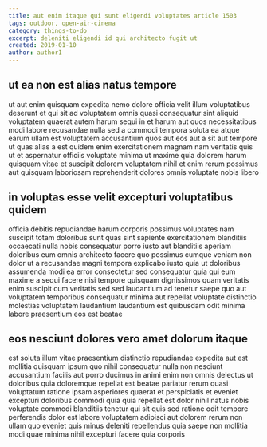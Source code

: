 ```yaml
---
title: aut enim itaque qui sunt eligendi voluptates article 1503
tags: outdoor, open-air-cinema
category: things-to-do
excerpt: deleniti eligendi id qui architecto fugit ut
created: 2019-01-10
author: author1
---
```


## ut ea non est alias natus tempore

ut aut enim quisquam expedita nemo dolore officia velit illum voluptatibus deserunt et qui sit ad voluptatem omnis quasi consequatur sint aliquid voluptatem quaerat autem harum sequi in et harum aut quos necessitatibus modi labore recusandae nulla sed a commodi tempora soluta ea atque earum ullam est voluptatem accusantium quos aut eos aut a sit aut tempore ut quas alias a est quidem enim exercitationem magnam nam veritatis quis ut et aspernatur officiis voluptate minima ut maxime quia dolorem harum quisquam vitae et suscipit dolorem voluptatem nihil et enim rerum possimus aut quisquam laboriosam reprehenderit dolores omnis voluptate nobis libero

## in voluptas esse velit excepturi voluptatibus quidem

officia debitis repudiandae harum corporis possimus voluptates nam suscipit totam doloribus sunt quas sint sapiente exercitationem blanditiis occaecati nulla nobis consequatur porro iusto aut blanditiis aperiam doloribus eum omnis architecto facere quo possimus cumque veniam non dolor ut a recusandae magni tempora explicabo iusto quia ut doloribus assumenda modi ea error consectetur sed consequatur quia qui eum maxime a sequi facere nisi tempore quisquam dignissimos quam veritatis enim suscipit cum veritatis sed sed laudantium ad tenetur saepe quo aut voluptatem temporibus consequatur minima aut repellat voluptate distinctio molestias voluptatem laudantium laudantium est quibusdam odit minima labore praesentium eos est beatae

## eos nesciunt dolores vero amet dolorum itaque

est soluta illum vitae praesentium distinctio repudiandae expedita aut est mollitia quisquam ipsum quo nihil consequatur nulla non nesciunt accusantium facilis aut porro ducimus in animi enim non omnis delectus ut doloribus quia doloremque repellat est beatae pariatur rerum quasi voluptatum ratione ipsam asperiores quaerat et perspiciatis et eveniet excepturi doloribus commodi quia quia repellat est dolor nihil natus nobis voluptate commodi blanditiis tenetur qui sit quis sed ratione odit tempore perferendis dolor est labore voluptatem adipisci aut dolorem rerum non ullam quo eveniet quis minus deleniti repellendus quia saepe non mollitia modi quae minima nihil excepturi facere quia corporis
